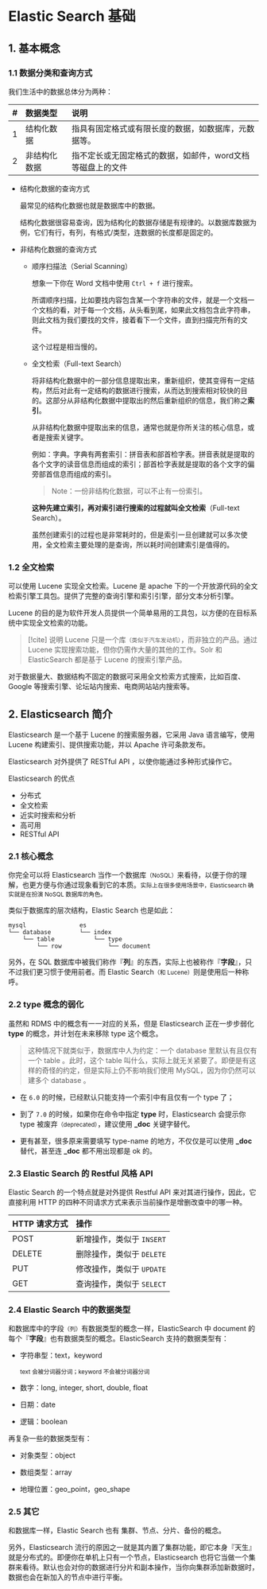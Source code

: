 # Elastic Search 基础

## 1. 基本概念 

### 1.1 数据分类和查询方式

我们生活中的数据总体分为两种：

| # | 数据类型  | 说明 |
| :-: | :- | :- |
| 1 | 结构化数据 | 指具有固定格式或有限长度的数据，如数据库，元数据等。 |
| 2 | 非结构化数据 | 指不定长或无固定格式的数据，如邮件，word文档等磁盘上的文件 |

- 结构化数据的查询方式 

  最常见的结构化数据也就是数据库中的数据。

  结构化数据很容易查询，因为结构化的数据存储是有规律的。以数据库数据为例，它们有行，有列，有格式/类型，连数据的长度都是固定的。

- 非结构化数据的查询方式 

  - 顺序扫描法（Serial Scanning）

    想象一下你在 Word 文档中使用 `Ctrl + f` 进行搜索。

    所谓顺序扫描，比如要找内容包含某一个字符串的文件，就是一个文档一个文档的看，对于每一个文档，从头看到尾，如果此文档包含此字符串，则此文档为我们要找的文件，接着看下一个文件，直到扫描完所有的文件。

    这个过程是相当慢的。

  - 全文检索（Full-text Search）

    将非结构化数据中的一部分信息提取出来，重新组织，使其变得有一定结构，然后对此有一定结构的数据进行搜索，从而达到搜索相对较快的目的。这部分从非结构化数据中提取出的然后重新组织的信息，我们称之**索引**。

    从非结构化数据中提取出来的信息，通常也就是你所关注的核心信息，或者是搜索关键字。

    例如：字典。字典有两套索引：拼音表和部首检字表。拼音表就是提取的各个文字的读音信息而组成的索引；部首检字表就是提取的各个文字的偏旁部首信息而组成的索引。

    > Note：一份非结构化数据，可以不止有一份索引。

    **这种先建立索引，再对索引进行搜索的过程就叫全文检索**（Full-text Search）。

    虽然创建索引的过程也是非常耗时的，但是索引一旦创建就可以多次使用，全文检索主要处理的是查询，所以耗时间创建索引是值得的。

### 1.2 全文检索 

可以使用 Lucene 实现全文检索。Lucene 是 apache 下的一个开放源代码的全文检索引擎工具包。提供了完整的查询引擎和索引引擎，部分文本分析引擎。

Lucene 的目的是为软件开发人员提供一个简单易用的工具包，以方便的在目标系统中实现全文检索的功能。

> [!cite] 说明
> Lucene 只是一个库<small>（类似于汽车发动机）</small>，而非独立的产品。通过 Lucene 实现搜索功能，但你仍需作大量的其他的工作。Solr 和 ElasticSearch 都是基于 Lucene 的搜索引擎产品。

对于数据量大、数据结构不固定的数据可采用全文检索方式搜索，比如百度、Google 等搜索引擎、论坛站内搜索、电商网站站内搜索等。

## 2. Elasticsearch 简介

Elasticsearch 是一个基于 Lucene 的搜索服务器，它采用 Java 语言编写，使用 Lucene 构建索引、提供搜索功能，并以 Apache 许可条款发布。

Elasticsearch 对外提供了 RESTful API ，以使你能通过多种形式操作它。

Elasticsearch 的优点

- 分布式
- 全文检索
- 近实时搜索和分析
- 高可用
- RESTful API

### 2.1 核心概念 

你完全可以将 Elasticsearch 当作一个数据库<small>（NoSQL）</small>来看待，以便于你的理解，也更方便与你通过现象看到它的本质。<small>实际上在很多使用场景中，Elasticsearch 确实就是在扮演 NoSQL 数据库的角色。</small>

类似于数据库的层次结构，Elastic Search 也是如此：

```
mysql               es
└── database        └── index
    └── table           └── type
        └── row             └── document
```

另外，在 SQL 数据库中被我们称作『**列**』的东西，实际上也被称作『**字段**』，只不过我们更习惯于使用前者。而 Elastic Search<small>（和 Lucene）</small>则是使用后一种称呼。

### 2.2 type 概念的弱化

虽然和 RDMS 中的概念有一一对应的关系，但是 Elasticsearch 正在一步步弱化 **type** 的概念，并计划在未来移除 type 这个概念。

> 这种情况下就类似于，数据库中人为约定：一个 database 里默认有且仅有一个 table 。此时，这个 table 叫什么，实际上就无关紧要了。即便是有这样的奇怪的约定，但是实际上仍不影响我们使用 MySQL，因为你仍然可以建多个 database 。

- 在 `6.0` 的时候，已经默认只能支持一个索引中有且仅有一个 type 了；

- 到了 `7.0` 的时候，如果你在命令中指定 **type** 时，Elasticsearch 会提示你 type 被废弃<small>（deprecated）</small>，建议使用 **_doc** 关键字替代。

- 更有甚至，很多原来需要填写 type-name 的地方，不仅仅是可以使用 **_doc** 替代，甚至连 **_doc** 都不用出现都是 ok 的。


### 2.3 Elastic Search 的 Restful 风格 API 

Elastic Search 的一个特点就是对外提供 Restful API 来对其进行操作，因此，它直接利用 HTTP 的四种不同请求方式来表示当前操作是增删改查中的哪一种。

| HTTP 请求方式 | 操作 |
| :- | :- |
| POST   | 新增操作，类似于 `INSERT` |
| DELETE | 删除操作，类似于 `DELETE` |
| PUT    | 修改操作，类似于 `UPDATE` |
| GET    | 查询操作，类似于 `SELECT` |


### 2.4 Elastic Search 中的数据类型

和数据库中的字段<small>（列）</small>有数据类型的概念一样，ElasticSearch 中 document 的每个『**字段**』也有数据类型的概念。ElasticSearch 支持的数据类型有：

- 字符串型：text，keyword

  <small>text 会被分词器分词；keyword 不会被分词器分词</small>

- 数字：long, integer, short, double, float

- 日期：date

- 逻辑：boolean

再复杂一些的数据类型有：

- 对象类型：object

- 数组类型：array

- 地理位置：geo_point，geo_shape



### 2.5 其它 

和数据库一样，Elastic Search 也有 集群、节点、分片、备份的概念。

另外，Elasticsearch 流行的原因之一就是其内置了集群功能，即它本身『天生』就是分布式的。即便你在单机上只有一个节点，Elasticsearch 也将它当做一个集群来看待。默认也会对你的数据进行分片和副本操作，当你向集群添加新数据时，数据也会在新加入的节点中进行平衡。


